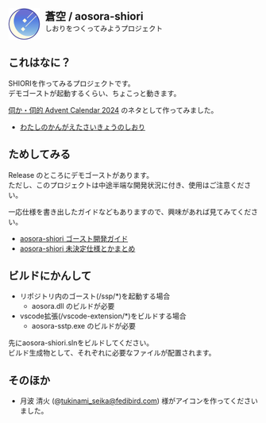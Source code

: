<div style="display:flex">
    <img src="assets/aosora-icon.svg" width="64">
    <div style="margin-left: 10px">
        <h2 style="display:inline">蒼空 / aosora-shiori</h2><br>
        しおりをつくってみようプロジェクト
    </div>
</div>

## これはなに？
SHIORIを作ってみるプロジェクトです。  
デモゴーストが起動するくらい、ちょこっと動きます。

[伺か・伺的 Advent Calendar 2024](https://adventar.org/calendars/10049) のネタとして作ってみました。  
* [わたしのかんがえたさいきょうのしおり ](https://note.com/kanade_lab/n/n7925c86d94eb)



## ためしてみる
Release のところにデモゴーストがあります。  
ただし、このプロジェクトは中途半端な開発状況に付き、使用はご注意ください。  

一応仕様を書き出したガイドなどもありますので、興味があれば見てみてください。  
* [aosora-shiori ゴースト開発ガイド](https://note.com/kanade_lab/n/nae3551d35efb)
* [aosora-shiori 未決定仕様とかまとめ ](https://note.com/kanade_lab/n/n62dc926d6caa)

## ビルドにかんして
* リポジトリ内のゴースト(/ssp/*)を起動する場合
  * aosora.dll のビルドが必要
* vscode拡張(/vscode-extension/*)をビルドする場合
  * aosora-sstp.exe のビルドが必要

先にaosora-shiori.slnをビルドしてください。  
ビルド生成物として、それぞれに必要なファイルが配置されます。

## そのほか
* 月波 清火 (@tukinami_seika@fedibird.com) 様がアイコンを作ってくださいました。